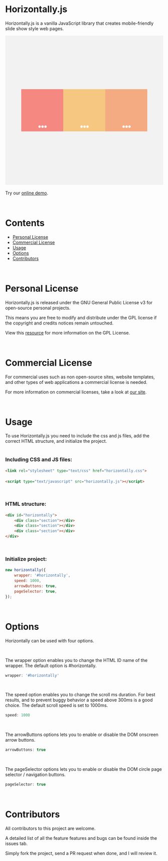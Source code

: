 # Horizontally.js

Horizontally.js is a vanilla JavaScript library that creates mobile-friendly slide show style web pages. 

![Horizontally logo](logo.svg) 

Try our [online demo](https://horizontally.com).

</br>

# Contents
- [Personal License](#Personal-License)
- [Commercial License](#Commercial-License)
- [Usage](#Usage)
- [Options](#Options)
- [Contributors](#Contributors)

</br>

# Personal License

Horizontally.js is released under the GNU General Public License v3 for open-source personal projects. 

This means you are free to modify and distribute under the GPL license if the copyright and credits notices remain untouched.

View this [resource](https://choosealicense.com/licenses/gpl-3.0/) for more information on the GPL License. 

</br>

# Commercial License

For commercial uses such as non open-source sites, website templates, and other types of web applications a commercial license is needed.

For more information on commercial licenses, take a look at [our site](https://horizontally.com). 

</br>

# Usage

To use Horizontally.js you need to include the css and js files, add the correct HTML structure, and initialize the project.
</br>
</br>

### Including CSS and JS files:

```html
<link rel="stylesheet" type="text/css" href="horizontally.css">

<script type="text/javascript" src="horizontally.js"></script>
```
</br>

### HTML structure:

```html
<div id="horizontally">
	<div class="section"></div>
	<div class="section"></div>
	<div class="section"></div>
</div>
```
</br>

### Initialize project:

```javascript
new horizontally({
	wrapper: '#horizontally',
	speed: 1000,
	arrowButtons: true,
	pageSelector: true,
});
```
</br>

# Options 

Horizontally can be used with four options. 

</br>

The wrapper option enables you to change the HTML ID name of the wrapper. The default option is #horizontally.
```javascript
wrapper: '#horizontally'
```

</br>

The speed option enables you to change the scroll ms duration. For best results, and to prevent buggy behavior a speed above 300ms is a good choice. The default scroll speed is set to 1000ms.
```javascript
speed: 1000
```
</br>

The arrowButtons options lets you to enable or disable the DOM onscreen arrow buttons.
```javascript
arrowButtons: true
```
</br>

The pageSelector options lets you to enable or disable the DOM circle page selector / navigation buttons.
```javascript
pageSelector: true
```

</br>

# Contributors

All contributors to this project are welcome.

A detailed list of all the feature features and bugs can be found inside the issues tab.

Simply fork the project, send a PR request when done, and I will review it.